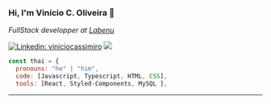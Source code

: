 ### Hi, I'm Vinício C. Oliveira 👋



<p><em>FullStack developper at <a href="http://www.labenu.com.br">Labenu</a></em></p>


[![Linkedin: viniciocassimiro](https://img.shields.io/badge/-viniciocoliveira-blue?style=flat-square&logo=Linkedin&logoColor=white&link=https://www.linkedin.com/in/vinicio-cassimiro/)](https://www.linkedin.com/in/thaianebraga/)
<a href="mailto:vinicio.cassimiro@gmail.com"> 
<img src= "https://img.shields.io/badge/Gmail-D14836?style=for-the-badge&logo=gmail&logoColor=white" />
</div>




```javascript
const thai = {
  pronouns: "he" | "him",
  code: [Javascript, Typescript, HTML, CSS],
  tools: [React, Styled-Components, MySQL ],


```


---


